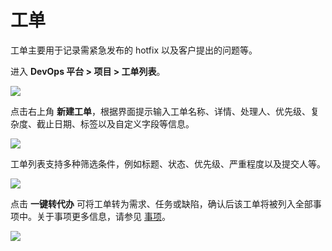 # 工单

工单主要用于记录需紧急发布的 hotfix 以及客户提出的问题等。

进入 **DevOps 平台 > 项目 > 工单列表**。

![](https://terminus-paas.oss-cn-hangzhou.aliyuncs.com/paas-doc/2021/08/23/59f10b50-246e-4286-a029-a1b0847fda19.png)

点击右上角 **新建工单**，根据界面提示输入工单名称、详情、处理人、优先级、复杂度、截止日期、标签以及自定义字段等信息。

![](https://terminus-paas.oss-cn-hangzhou.aliyuncs.com/paas-doc/2021/08/23/12e71834-0add-43d7-b883-b834832bba45.png)

工单列表支持多种筛选条件，例如标题、状态、优先级、严重程度以及提交人等。

![](https://terminus-paas.oss-cn-hangzhou.aliyuncs.com/paas-doc/2021/08/23/6b81ff4b-ee4d-41f3-89e4-7a58cc67c127.png)

点击 **一键转代办** 可将工单转为需求、任务或缺陷，确认后该工单将被列入全部事项中。关于事项更多信息，请参见 [事项](issue.md)。

![](https://terminus-paas.oss-cn-hangzhou.aliyuncs.com/paas-doc/2021/08/23/b12a003f-87fc-426c-88a8-7a7f6779de4c.png)
